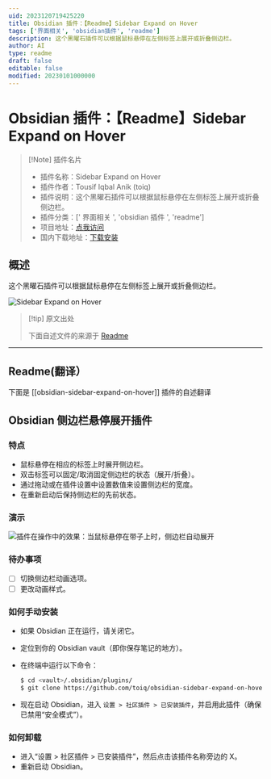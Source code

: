 ```yaml
---
uid: 2023120719425220
title: Obsidian 插件：【Readme】Sidebar Expand on Hover
tags: ['界面相关', 'obsidian插件', 'readme']
description: 这个黑曜石插件可以根据鼠标悬停在左侧标签上展开或折叠侧边栏。
author: AI
type: readme
draft: false
editable: false
modified: 20230101000000
---
```


# Obsidian 插件：【Readme】Sidebar Expand on Hover

> [!Note] 插件名片
> - 插件名称：Sidebar Expand on Hover
> - 插件作者：Tousif Iqbal Anik (toiq)
> - 插件说明：这个黑曜石插件可以根据鼠标悬停在左侧标签上展开或折叠侧边栏。
> - 插件分类：[' 界面相关 ', 'obsidian 插件 ', 'readme']
> - 项目地址：[点我访问](https://github.com/toiq/obsidian-sidebar-expand-on-hover)
> - 国内下载地址：[下载安装](https://pkmer.cn/products/plugin/pluginMarket/?obsidian-sidebar-expand-on-hover)

## 概述

这个黑曜石插件可以根据鼠标悬停在左侧标签上展开或折叠侧边栏。

![Sidebar Expand on Hover](https://cdn.pkmer.cn/covers/obsidian-sidebar-expand-on-hover_new.gif!pkmer)

> [!tip] 原文出处
>
>下面自述文件的来源于 [Readme](https://ghproxy.net/https://raw.githubusercontent.com/toiq/obsidian-sidebar-expand-on-hover/main/README.md)
>

---

## Readme(翻译）

下面是 [[obsidian-sidebar-expand-on-hover]] 插件的自述翻译

## Obsidian 侧边栏悬停展开插件

### 特点

- 鼠标悬停在相应的标签上时展开侧边栏。
- 双击标签可以固定/取消固定侧边栏的状态（展开/折叠）。
- 通过拖动或在插件设置中设置数值来设置侧边栏的宽度。
- 在重新启动后保持侧边栏的先前状态。

### 演示

![插件在操作中的效果：当鼠标悬停在带子上时，侧边栏自动展开](https://cdn.pkmer.cn/covers/obsidian-sidebar-expand-on-hover_2_0.gif!pkmer)

### 待办事项

- [ ] 切换侧边栏动画选项。
- [ ] 更改动画样式。

### 如何手动安装

- 如果 Obsidian 正在运行，请关闭它。
- 定位到你的 Obsidian vault（即你保存笔记的地方）。
- 在终端中运行以下命令：

  ```bash
  $ cd <vault>/.obsidian/plugins/
  $ git clone https://github.com/toiq/obsidian-sidebar-expand-on-hover
  ```

- 现在启动 Obsidian，进入 `设置 > 社区插件 > 已安装插件`，并启用此插件（确保已禁用“安全模式”）。

### 如何卸载

- 进入“设置 > 社区插件 > 已安装插件”，然后点击该插件名称旁边的 X。
- 重新启动 Obsidian。



